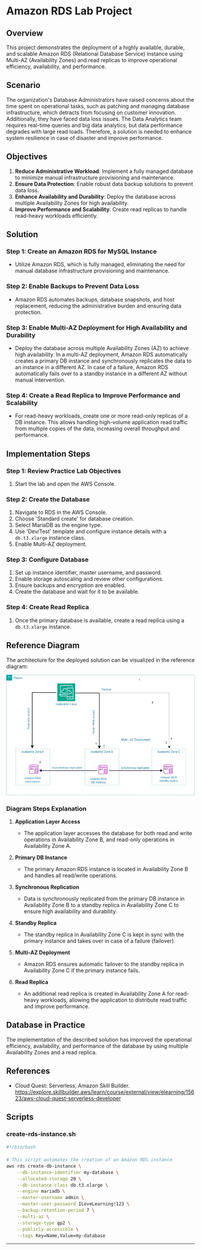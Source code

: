 # Amazon RDS Lab Project

## Overview

This project demonstrates the deployment of a highly available, durable, and scalable Amazon RDS (Relational Database Service) instance using Multi-AZ (Availability Zones) and read replicas to improve operational efficiency, availability, and performance.

## Scenario

The organization's Database Administrators have raised concerns about the time spent on operational tasks, such as patching and managing database infrastructure, which detracts from focusing on customer innovation. Additionally, they have faced data loss issues. The Data Analytics team requires real-time queries and big data analytics, but data performance degrades with large read loads. Therefore, a solution is needed to enhance system resilience in case of disaster and improve performance.

## Objectives

1. **Reduce Administrative Workload**: Implement a fully managed database to minimize manual infrastructure provisioning and maintenance.
2. **Ensure Data Protection**: Enable robust data backup solutions to prevent data loss.
3. **Enhance Availability and Durability**: Deploy the database across multiple Availability Zones for high availability.
4. **Improve Performance and Scalability**: Create read replicas to handle read-heavy workloads efficiently.

## Solution

### Step 1: Create an Amazon RDS for MySQL Instance
- Utilize Amazon RDS, which is fully managed, eliminating the need for manual database infrastructure provisioning and maintenance.

### Step 2: Enable Backups to Prevent Data Loss
- Amazon RDS automates backups, database snapshots, and host replacement, reducing the administrative burden and ensuring data protection.

### Step 3: Enable Multi-AZ Deployment for High Availability and Durability
- Deploy the database across multiple Availability Zones (AZ) to achieve high availability. In a multi-AZ deployment, Amazon RDS automatically creates a primary DB instance and synchronously replicates the data to an instance in a different AZ. In case of a failure, Amazon RDS automatically fails over to a standby instance in a different AZ without manual intervention.

### Step 4: Create a Read Replica to Improve Performance and Scalability
- For read-heavy workloads, create one or more read-only replicas of a DB instance. This allows handling high-volume application read traffic from multiple copies of the data, increasing overall throughput and performance.

## Implementation Steps

### Step 1: Review Practice Lab Objectives
1. Start the lab and open the AWS Console.

### Step 2: Create the Database
1. Navigate to RDS in the AWS Console.
2. Choose 'Standard create' for database creation.
3. Select MariaDB as the engine type.
4. Use 'Dev/Test' template and configure instance details with a `db.t3.xlarge` instance class.
5. Enable Multi-AZ deployment.

### Step 3: Configure Database
1. Set up instance identifier, master username, and password.
2. Enable storage autoscaling and review other configurations.
3. Ensure backups and encryption are enabled.
4. Create the database and wait for it to be available.

### Step 4: Create Read Replica
1. Once the primary database is available, create a read replica using a `db.t3.xlarge` instance.

## Reference Diagram

The architecture for the deployed solution can be visualized in the reference diagram:

![Reference Diagram](Database_in_PracticeRR.jpg)

### Diagram Steps Explanation

1. **Application Layer Access**
   - The application layer accesses the database for both read and write operations in Availability Zone B, and read-only operations in Availability Zone A.

2. **Primary DB Instance**
   - The primary Amazon RDS instance is located in Availability Zone B and handles all read/write operations.

3. **Synchronous Replication**
   - Data is synchronously replicated from the primary DB instance in Availability Zone B to a standby replica in Availability Zone C to ensure high availability and durability.

4. **Standby Replica**
   - The standby replica in Availability Zone C is kept in sync with the primary instance and takes over in case of a failure (failover).

5. **Multi-AZ Deployment**
   - Amazon RDS ensures automatic failover to the standby replica in Availability Zone C if the primary instance fails.

6. **Read Replica**
   - An additional read replica is created in Availability Zone A for read-heavy workloads, allowing the application to distribute read traffic and improve performance.

## Database in Practice

The implementation of the described solution has improved the operational efficiency, availability, and performance of the database by using multiple Availability Zones and a read replica.

## References

- Cloud Quest: Serverless, Amazon Skill Builder. https://explore.skillbuilder.aws/learn/course/external/view/elearning/15623/aws-cloud-quest-serverless-developer

## Scripts

### create-rds-instance.sh

```bash
#!/bin/bash

# This script automates the creation of an Amazon RDS instance
aws rds create-db-instance \
    --db-instance-identifier my-database \
    --allocated-storage 20 \
    --db-instance-class db.t3.xlarge \
    --engine mariadb \
    --master-username admin \
    --master-user-password ILoveLearning!123 \
    --backup-retention-period 7 \
    --multi-az \
    --storage-type gp2 \
    --publicly-accessible \
    --tags Key=Name,Value=my-database
```

---
